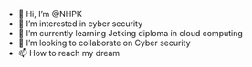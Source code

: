 - 👋 Hi, I’m @NHPK
- 👀 I’m interested in cyber security
- 🌱 I’m currently learning Jetking diploma in cloud computing
- 💞️ I’m looking to collaborate on Cyber security
- 📫 How to reach my dream

<!---
NHPK/NHPK is a ✨ special ✨ repository because its `README.md` (this file) appears on your GitHub profile.
You can click the Preview link to take a look at your changes.
--->
